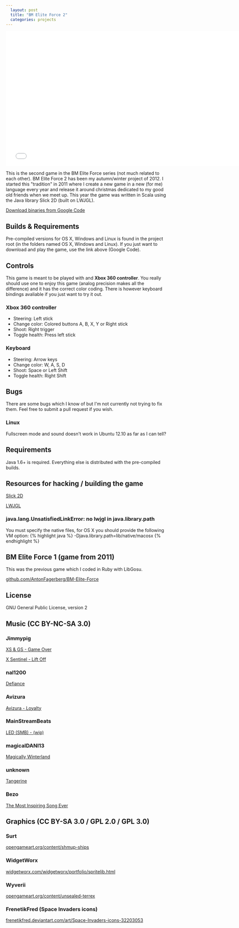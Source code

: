 ```yaml
---
  layout: post
  title: "BM Elite Force 2"
  categories: projects
---
```


<iframe src="//player.vimeo.com/video/56785260?portrait=0&amp;color=c9ff23" width="750" height="422" frameborder="0" webkitallowfullscreen mozallowfullscreen allowfullscreen></iframe>

This is the second game in the BM Elite Force series (not much related to each other). BM Elite Force 2 has been my autumn/winter project of 2012. I started this "tradition" in 2011 where I create a new game in a new (for me) language every year and release it around christmas dedicated to my good old friends when we meet up. This year the game was written in Scala using the Java library Slick 2D (built on LWJGL).

[Download binaries from Google Code](http://code.google.com/p/bm-elite-force-2/downloads/list)

## Builds & Requirements
Pre-compiled versions for OS X, Windows and Linux is found in the project root (in the folders named OS X, Windows and Linux). If you just want to download and play the game, use the link above (Google Code).

## Controls
This game is meant to be played with and __Xbox 360 controller__. You really should use one to enjoy this game (analog precision makes all the difference) and it has the correct color coding. There is however keyboard bindings avaliable if you just want to try it out.

### Xbox 360 controller
 * Steering: Left stick
 * Change color: Colored buttons A, B, X, Y or Right stick
 * Shoot: Right trigger
 * Toggle health: Press left stick

### Keyboard
 * Steering: Arrow keys
 * Change color: W, A, S, D
 * Shoot: Space or Left Shift
 * Toggle health: Right Shift

## Bugs
There are some bugs which I know of but I'm not currently not trying to fix them. Feel free to submit a pull request if you wish.

### Linux
Fullscreen mode and sound doesn't work in Ubuntu 12.10 as far as I can tell?

## Requirements
Java 1.6+ is required. Everything else is distributed with the pre-compiled builds.

## Resources for hacking / building the game
[Slick 2D](http://www.slick2d.org/)

[LWJGL](http://www.lwjgl.org/)

### java.lang.UnsatisfiedLinkError: no lwjgl in java.library.path
You must specify the native files, for OS X you should provide the following VM option:
{% highlight java %}
-Djava.library.path=lib/native/macosx
{% endhighlight %}

## BM Elite Force 1 (game from 2011)
This was the previous game which I coded in Ruby with LibGosu.

[github.com/AntonFagerberg/BM-Elite-Force](https://github.com/AntonFagerberg/BM-Elite-Force)

## License
GNU General Public License, version 2

## Music (CC BY-NC-SA 3.0)

### Jimmypig
[XS & GS - Game Over](http://www.newgrounds.com/audio/listen/469781)

[X Sentinel - Lift Off](http://www.newgrounds.com/audio/listen/498935)

### nal1200
[Defiance](http://www.newgrounds.com/audio/listen/500422)

### Avizura
[Avizura - Loyalty](http://www.newgrounds.com/audio/listen/500531)

### MainStreamBeats
[LED (SMB) - (wip)](http://www.newgrounds.com/audio/listen/476561)

### magicalDANI13
[Magically Winterland](http://www.newgrounds.com/audio/listen/476147)

### unknown
[Tangerine](http://www.newgrounds.com/audio/listen/481979)

### Bezo
[The Most Inspiring Song Ever](http://www.newgrounds.com/audio/listen/38773)

## Graphics (CC BY-SA 3.0 / GPL 2.0 / GPL 3.0)

### Surt
[opengameart.org/content/shmup-ships](http://opengameart.org/content/shmup-ships)

### WidgetWorx
[widgetworx.com/widgetworx/portfolio/spritelib.html](http://www.widgetworx.com/widgetworx/portfolio/spritelib.html)

### Wyverii
[opengameart.org/content/unsealed-terrex](http://opengameart.org/content/unsealed-terrex)

### FrenetikFred (Space Invaders icons)
[frenetikfred.deviantart.com/art/Space-Invaders-icons-32203053](http://frenetikfred.deviantart.com/art/Space-Invaders-icons-32203053)

